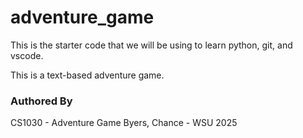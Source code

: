 # adventure_game
This is the starter code that we will be using to learn python, git, and vscode.

This is a text-based adventure game.

### Authored By
CS1030 - Adventure Game
Byers, Chance - WSU 2025